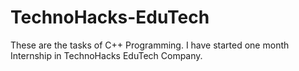 # TechnoHacks-EduTech
These are the tasks of C++ Programming. I have started one month Internship in TechnoHacks EduTech Company.
